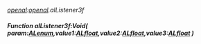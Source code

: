 _[openal](../../modules/openal/openal-module.md):[openal](../../modules/openal/openal-module.md).alListener3f_
##### Function alListener3f:Void( param:[ALenum](../../modules/openal/openal-alenum.md),value1:[ALfloat](../../modules/openal/openal-alfloat.md),value2:[ALfloat](../../modules/openal/openal-alfloat.md),value3:[ALfloat](../../modules/openal/openal-alfloat.md) )
